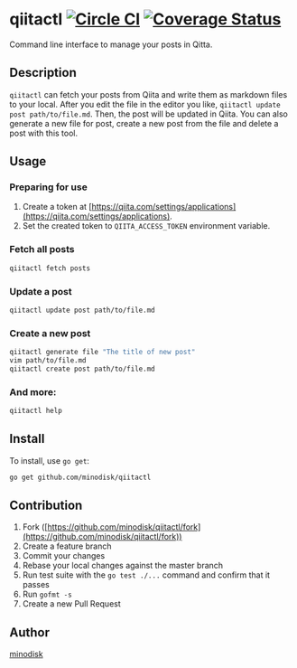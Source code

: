 # qiitactl [![Circle CI](https://img.shields.io/circleci/project/minodisk/qiitactl/master.svg?style=flat-square)](https://circleci.com/gh/minodisk/qiitactl) [![Coverage Status](https://img.shields.io/coveralls/minodisk/qiitactl/master.svg?style=flat-square)](https://coveralls.io/github/minodisk/qiitactl?branch=master)

Command line interface to manage your posts in Qitta.

## Description

`qiitactl` can fetch your posts from Qiita and write them as markdown files to your local. After you edit the file in the editor you like, `qiitactl update post path/to/file.md`. Then, the post will be updated in Qiita. You can also generate a new file for post, create a new post from the file and delete a post with this tool.

## Usage

### Preparing for use

1. Create a token at [https://qiita.com/settings/applications](https://qiita.com/settings/applications).
2. Set the created token to `QIITA_ACCESS_TOKEN` environment variable.

### Fetch all posts

```bash
qiitactl fetch posts
```

### Update a post

```bash
qiitactl update post path/to/file.md
```

### Create a new post

```bash
qiitactl generate file "The title of new post"
vim path/to/file.md
qiitactl create post path/to/file.md
```

### And more:

```bash
qiitactl help
```

## Install

To install, use `go get`:

```bash
go get github.com/minodisk/qiitactl
```

## Contribution

1. Fork ([https://github.com/minodisk/qiitactl/fork](https://github.com/minodisk/qiitactl/fork))
1. Create a feature branch
1. Commit your changes
1. Rebase your local changes against the master branch
1. Run test suite with the `go test ./...` command and confirm that it passes
1. Run `gofmt -s`
1. Create a new Pull Request

## Author

[minodisk](https://github.com/minodisk)
